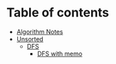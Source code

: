 # Table of contents

* [Algorithm Notes](README.md)
* [Unsorted](unsorted/README.md)
  * [DFS](unsorted/dfs/README.md)
    * [DFS with memo](unsorted/dfs/dfs-with-memo.md)

